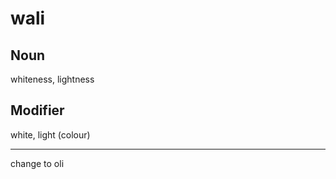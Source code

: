 wali
===

Noun
---

whiteness, lightness

Modifier
---

white, light (colour)


----


change to oli